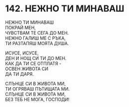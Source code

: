 # 142. НЕЖНО ТИ МИНАВАШ  
  
НЕЖНО ТИ МИНАВАШ  
ПОКРАЙ МЕН,  
ЧУВСТВАМ ТЕ СЕГА ДО МЕН.  
НЕЖНО ГАЛИШ МЕ С РЪКА,  
ТИ РАЗТАПЯШ МОЯТА ДУША.  
  
ИСУСЕ, ИСУСЕ,  
ДЕН И НОЩ СИ ТИ ДО МЕН.  
КАК ДА ТИ СЕ ОТПЛАТЯ -  
ОСВЕН ЖИВОТА СИ  
ДА ТИ ДАРЯ.  
  
СЛЪНЦЕ СИ В ЖИВОТА МИ,  
ТИ ОГРЯВАШ ПЪТИЩАТА МИ.  
СЛЪНЦЕ СИ В ЖИВОТА МИ,  
БЕЗ ТЕБ НЕ МОГА, ГОСПОДИ!  


<DownloadsButton pdf="/pdf/142-nezhno-ti-minavash.pdf" />

<DownloadChordsButton pdf="/chords/142-nezhno-ti-minavash_akord.pdf"/>

